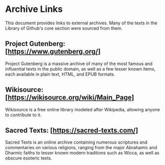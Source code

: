 # Archive Links

This document provides links to external archives. Many of the texts in the Library of Github's
core section were sourced from them.

## Project Gutenberg: [https://www.gutenberg.org/]

Project Gutenberg is a massive archive of many of the most famous and influential texts in the
public domain, as well as a few lesser known items, each available in plain text, HTML, and EPUB
formats.

## Wikisource: [https://wikisource.org/wiki/Main_Page]

Wikisource is a free online library modeled after Wikipedia, allowing anyone to contribute to it.

## Sacred Texts: [https://sacred-texts.com/]

Sacred Texts is an online archive containing numerous scriptures and commentaries on various
religions, ranging from the major Abrahamic and Dharmic faiths to lesser known modern traditions
such as Wicca, as well as obscure esoteric texts.